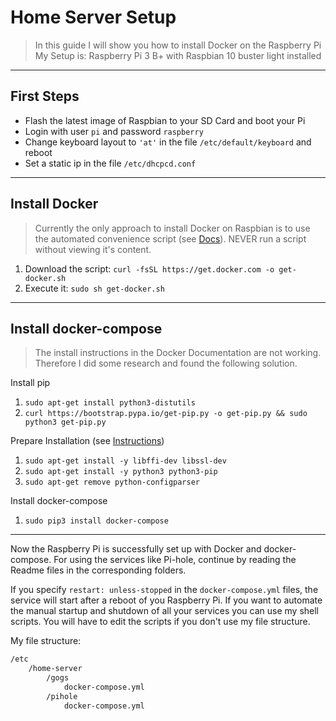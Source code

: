 # Home Server Setup

> In this guide I will show you how to install Docker on the Raspberry Pi <br/>
> My Setup is: Raspberry Pi 3 B+ with Raspbian 10 buster light installed

---

## First Steps

- Flash the latest image of Raspbian to your SD Card and boot your Pi
- Login with user `pi` and password `raspberry`
- Change keyboard layout to `'at'` in the file `/etc/default/keyboard` and reboot
- Set a static ip in the file `/etc/dhcpcd.conf`

---

## Install Docker

> Currently the only approach to install Docker on Raspbian is to use the automated convenience script (see [Docs](https://docs.docker.com/engine/install/debian/#install-using-the-convenience-script)). NEVER run a script without viewing it's content.

1. Download the script: `curl -fsSL https://get.docker.com -o get-docker.sh`
2. Execute it: `sudo sh get-docker.sh`

---

## Install docker-compose

> The install instructions in the Docker Documentation are not working. Therefore I did some research and found the following solution.

Install pip

1. `sudo apt-get install python3-distutils`
2. `curl https://bootstrap.pypa.io/get-pip.py -o get-pip.py && sudo python3 get-pip.py`

Prepare Installation (see [Instructions](https://dev.to/rohansawant/installing-docker-and-docker-compose-on-the-raspberry-pi-in-5-simple-steps-3mgl))

1. `sudo apt-get install -y libffi-dev libssl-dev`
2. `sudo apt-get install -y python3 python3-pip`
3. `sudo apt-get remove python-configparser`

Install docker-compose

1. `sudo pip3 install docker-compose`

---

Now the Raspberry Pi is successfully set up with Docker and docker-compose.
For using the services like Pi-hole, continue by reading the Readme files in the corresponding folders.

If you specify `restart: unless-stopped` in the `docker-compose.yml` files, the service will start after a reboot of you Raspberry Pi. If you want to automate the manual startup and shutdown of all your services you can use my shell scripts. You will have to edit the scripts if you don't use my file structure.

My file structure:

```sh
/etc
    /home-server
        /gogs
            docker-compose.yml
        /pihole
            docker-compose.yml
```
